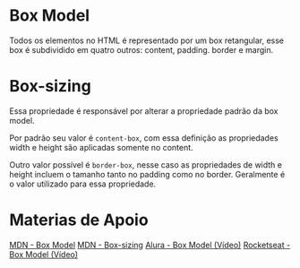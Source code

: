 # Box Model

Todos os elementos no HTML é representado por um box retangular, esse box é subdividido em quatro outros: content, padding. border e margin.

# Box-sizing

Essa propriedade é responsável por alterar a propriedade padrão da box model.

Por padrão seu valor é `content-box`, com essa definição as propriedades width e height são aplicadas somente no content.

Outro valor possível é `border-box`, nesse caso as propriedades de width e height incluem o tamanho tanto no padding como no border. Geralmente é o valor utilizado para essa propriedade.

# Materias de Apoio

[MDN - Box Model](https://developer.mozilla.org/pt-BR/docs/Web/CSS/box_model)
[MDN - Box-sizing](https://developer.mozilla.org/pt-BR/docs/Web/CSS/box-sizing)
[Alura - Box Model (Vídeo)](https://www.youtube.com/watch?v=pZrAG27KZSg)
[Rocketseat - Box Model (Vídeo)](https://www.youtube.com/watch?v=nhW70H9H4gU&t=1391s)
